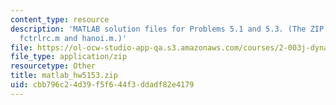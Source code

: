 ```yaml
---
content_type: resource
description: 'MATLAB solution files for Problems 5.1 and 5.3. (The ZIP file contains:
  fctrlrc.m and hanoi.m.)'
file: https://ol-ocw-studio-app-qa.s3.amazonaws.com/courses/2-003j-dynamics-and-control-i-fall-2007/cbb796c24d39f5f644f3ddadf82e4179_matlab_hw5153.zip
file_type: application/zip
resourcetype: Other
title: matlab_hw5153.zip
uid: cbb796c2-4d39-f5f6-44f3-ddadf82e4179
---
```

